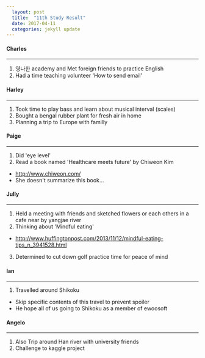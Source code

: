 ```yaml
---
  layout: post
  title:  "11th Study Result"
  date: 2017-04-11 
  categories: jekyll update
---
```



#### **Charles**
***
1. 영나한 academy and Met foreign friends to practice English
2. Had a time teaching volunteer 'How to send email' 


#### **Harley**
***
1. Took time to play bass and learn about musical interval (scales) 
2. Bought a bengal rubber plant for fresh air in home 
3. Planning a trip to Europe with familly 


#### **Paige**
***
1. Did 'eye level'  
2. Read a book named 'Healthcare meets future' by Chiweon Kim 
- http://www.chiweon.com/
- She doesn't summarize this book... 


#### **Jully**
***
1. Held a meeting with friends and sketched flowers or each others in a cafe near by yangjae river 
2. Thinking about 'Mindful eating'
- http://www.huffingtonpost.com/2013/11/12/mindful-eating-tips_n_3941528.html
3. Determined to cut down golf practice time for peace of mind

#### **Ian**
***
1. Travelled around Shikoku
- Skip specific contents of this travel to prevent spoiler
- He hope all of us going to Shikoku as a member of ewoosoft 


#### **Angelo**
***
1. Also Trip around Han river with university friends  
2. Challenge to kaggle project  


